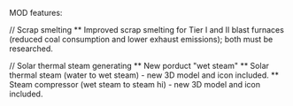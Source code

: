 MOD features:

// Scrap smelting
** Improved scrap smelting for Tier I and II blast furnaces (reduced coal consumption and lower exhaust emissions); both must be researched.

// Solar thermal steam generating
** New porduct "wet steam"
** Solar thermal steam (water to  wet steam) - new 3D model and icon included.
** Steam compressor (wet steam to steam hi) - new 3D model and icon included.